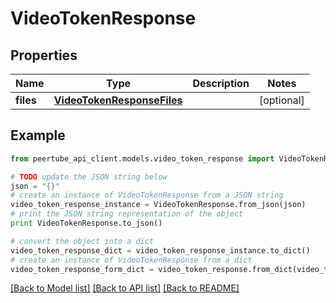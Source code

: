 # VideoTokenResponse


## Properties
Name | Type | Description | Notes
------------ | ------------- | ------------- | -------------
**files** | [**VideoTokenResponseFiles**](VideoTokenResponseFiles.md) |  | [optional] 

## Example

```python
from peertube_api_client.models.video_token_response import VideoTokenResponse

# TODO update the JSON string below
json = "{}"
# create an instance of VideoTokenResponse from a JSON string
video_token_response_instance = VideoTokenResponse.from_json(json)
# print the JSON string representation of the object
print VideoTokenResponse.to_json()

# convert the object into a dict
video_token_response_dict = video_token_response_instance.to_dict()
# create an instance of VideoTokenResponse from a dict
video_token_response_form_dict = video_token_response.from_dict(video_token_response_dict)
```
[[Back to Model list]](../README.md#documentation-for-models) [[Back to API list]](../README.md#documentation-for-api-endpoints) [[Back to README]](../README.md)


